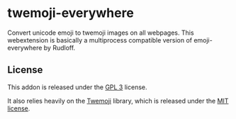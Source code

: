 # twemoji-everywhere
Convert unicode emoji to twemoji images on all webpages.
This webextension is basically a multiprocess compatible version of emoji-everywhere by Rudloff.

## License
This addon is released under the [GPL 3](https://www.gnu.org/licenses/gpl-3.0.en.html) license.

It also relies heavily on the [Twemoji](https://twitter.github.io/twemoji/) library, which is released under the [MIT license](https://opensource.org/licenses/MIT).
